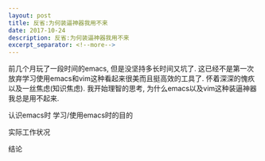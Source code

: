 ```yaml
---
layout: post
title: 反省:为何装逼神器我用不来
date: 2017-10-24
description: 反省:为何装逼神器我用不来
excerpt_separator: <!--more-->
---
```


前几个月玩了一段时间的emacs, 但是没坚持多长时间又坑了. 这已经不是第一次放弃学习使用emacs和vim这种看起来很美而且挺高效的工具了. 
怀着深深的愧疚以及一丝焦虑(知识焦虑). 我开始理智的思考, 为什么emacs以及vim这种装逼神器我总是用不起来.

认识emacs时
学习/使用emacs时的目的

实际工作状况

结论